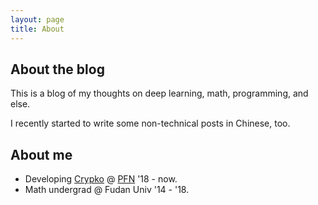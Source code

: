 ```yaml
---
layout: page
title: About
---
```


## About the blog

This is a blog of my thoughts on deep learning, math, programming, and else.

I recently started to write some non-technical posts in Chinese, too.

## About me

* Developing [Crypko](https://crypko.ai) @ [PFN](https://www.preferred-networks.jp/) '18 \- now.
* Math undergrad @ Fudan Univ '14 \- '18.